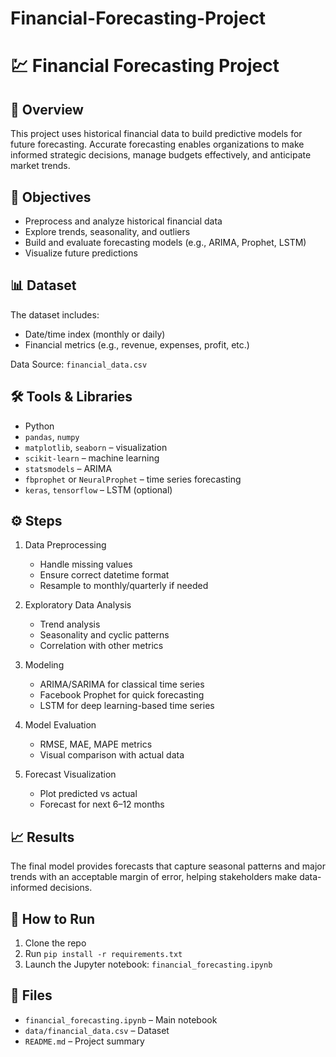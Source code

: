 # Financial-Forecasting-Project
# 💹 Financial Forecasting Project

## 📌 Overview

This project uses historical financial data to build predictive models for future forecasting. Accurate forecasting enables organizations to make informed strategic decisions, manage budgets effectively, and anticipate market trends.

## 🎯 Objectives

- Preprocess and analyze historical financial data
- Explore trends, seasonality, and outliers
- Build and evaluate forecasting models (e.g., ARIMA, Prophet, LSTM)
- Visualize future predictions

## 📊 Dataset

The dataset includes:
- Date/time index (monthly or daily)
- Financial metrics (e.g., revenue, expenses, profit, etc.)

Data Source: `financial_data.csv`

## 🛠️ Tools & Libraries

- Python
- `pandas`, `numpy`
- `matplotlib`, `seaborn` – visualization
- `scikit-learn` – machine learning
- `statsmodels` – ARIMA
- `fbprophet` or `NeuralProphet` – time series forecasting
- `keras`, `tensorflow` – LSTM (optional)

## ⚙️ Steps

1. Data Preprocessing
   - Handle missing values
   - Ensure correct datetime format
   - Resample to monthly/quarterly if needed

2. Exploratory Data Analysis
   - Trend analysis
   - Seasonality and cyclic patterns
   - Correlation with other metrics

3. Modeling
   - ARIMA/SARIMA for classical time series
   - Facebook Prophet for quick forecasting
   - LSTM for deep learning-based time series

4. Model Evaluation
   - RMSE, MAE, MAPE metrics
   - Visual comparison with actual data

5. Forecast Visualization
   - Plot predicted vs actual
   - Forecast for next 6–12 months

## 📈 Results

The final model provides forecasts that capture seasonal patterns and major trends with an acceptable margin of error, helping stakeholders make data-informed decisions.

## 🚀 How to Run

1. Clone the repo
2. Run `pip install -r requirements.txt`
3. Launch the Jupyter notebook: `financial_forecasting.ipynb`

## 📂 Files

- `financial_forecasting.ipynb` – Main notebook
- `data/financial_data.csv` – Dataset
- `README.md` – Project summary

